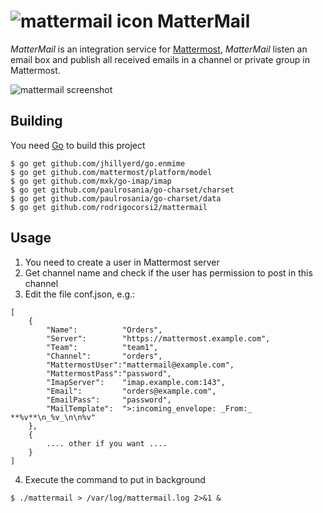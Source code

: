 # ![mattermail icon](https://github.com/rodrigocorsi2/mattermail/raw/master/img/icon.png) MatterMail #

*MatterMail* is an integration service for [Mattermost](http://www.mattermost.org/), *MatterMail* listen an email box and publish all received emails in a channel or private group in Mattermost.

![mattermail screenshot](https://github.com/rodrigocorsi2/mattermail/raw/master/img/screenshot.png)

## Building
You need [Go](http://golang.org) to build this project

```
$ go get github.com/jhillyerd/go.enmime
$ go get github.com/mattermost/platform/model
$ go get github.com/mxk/go-imap/imap
$ go get github.com/paulrosania/go-charset/charset
$ go get github.com/paulrosania/go-charset/data
$ go get github.com/rodrigocorsi2/mattermail
```
	
## Usage
1. You need to create a user in Mattermost server
2. Get channel name and check if the user has permission to post in this channel  
3. Edit the file conf.json, e.g.:
```
[
	{
		"Name":          "Orders",
		"Server":        "https://mattermost.example.com",
		"Team":          "team1",
		"Channel":       "orders",
		"MattermostUser":"mattermail@example.com",
		"MattermostPass":"password",
		"ImapServer":    "imap.example.com:143",
		"Email":         "orders@example.com",
		"EmailPass":     "password",
		"MailTemplate":  ">:incoming_envelope: _From:_ **%v**\n_%v_\n\n%v"
	},
	{
		.... other if you want ....
	}
]
```

4. Execute the command to put in background
```
$ ./mattermail > /var/log/mattermail.log 2>&1 &
```